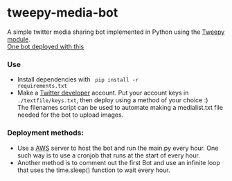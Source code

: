 # tweepy-media-bot
A simple twitter media sharing bot implemented in Python using the [Tweepy module](https://www.tweepy.org/).<br>
[One bot deployed with this](https://twitter.com/omoriupscalebot)

### Use
- Install dependencies with <code> pip install -r requirements.txt</code>
- Make a [Twitter developer](https://developer.twitter.com/en) account. Put your account keys in <code>./textfile/keys.txt</code>, then deploy using a method of your choice :) <br>
The filenames script can be used to automate making a medialist.txt file needed for the bot to upload images. 



### Deployment methods: 
- Use a [AWS](https://aws.amazon.com/) server to host the bot and run the main.py every hour. One such way is to use a cronjob that runs at the start of every hour.
- Another method is to comment out the first Bot and use an infinite loop that uses the time.sleep() function to wait every hour. 
